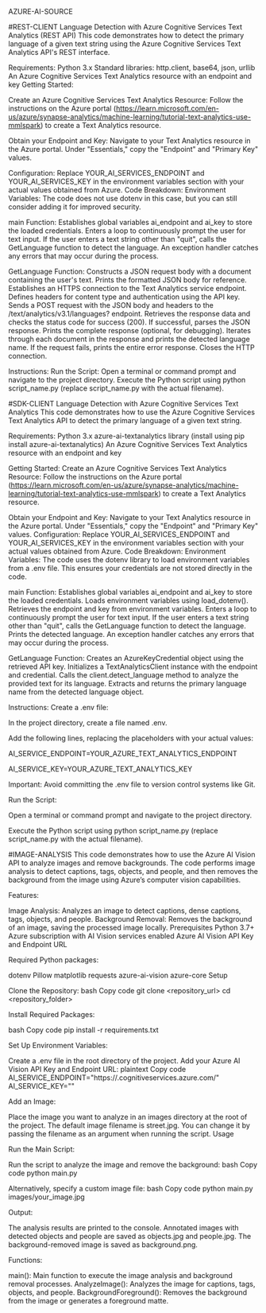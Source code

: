 AZURE-AI-SOURCE

#REST-CLIENT
Language Detection with Azure Cognitive Services Text Analytics (REST API)
This code demonstrates how to detect the primary language of a given text string using the Azure Cognitive Services Text Analytics API's REST interface.

Requirements:
Python 3.x
Standard libraries: http.client, base64, json, urllib
An Azure Cognitive Services Text Analytics resource with an endpoint and key
Getting Started:

Create an Azure Cognitive Services Text Analytics Resource:
Follow the instructions on the Azure portal (https://learn.microsoft.com/en-us/azure/synapse-analytics/machine-learning/tutorial-text-analytics-use-mmlspark) to create a Text Analytics resource.

Obtain your Endpoint and Key:
Navigate to your Text Analytics resource in the Azure portal.
Under "Essentials," copy the "Endpoint" and "Primary Key" values.

Configuration:
Replace YOUR_AI_SERVICES_ENDPOINT and YOUR_AI_SERVICES_KEY in the environment variables section with your actual values obtained from Azure.
Code Breakdown:
Environment Variables:
The code does not use dotenv in this case, but you can still consider adding it for improved security.

main Function:
Establishes global variables ai_endpoint and ai_key to store the loaded credentials.
Enters a loop to continuously prompt the user for text input.
If the user enters a text string other than "quit", calls the GetLanguage function to detect the language.
An exception handler catches any errors that may occur during the process.

GetLanguage Function:
Constructs a JSON request body with a document containing the user's text.
Prints the formatted JSON body for reference.
Establishes an HTTPS connection to the Text Analytics service endpoint.
Defines headers for content type and authentication using the API key.
Sends a POST request with the JSON body and headers to the /text/analytics/v3.1/languages? endpoint.
Retrieves the response data and checks the status code for success (200).
If successful, parses the JSON response.
Prints the complete response (optional, for debugging).
Iterates through each document in the response and prints the detected language name.
If the request fails, prints the entire error response.
Closes the HTTP connection.

Instructions:
Run the Script:
Open a terminal or command prompt and navigate to the project directory.
Execute the Python script using python script_name.py (replace script_name.py with the actual filename).


#SDK-CLIENT
Language Detection with Azure Cognitive Services Text Analytics
This code demonstrates how to use the Azure Cognitive Services Text Analytics API to detect the primary language of a given text string.

Requirements: Python 3.x
azure-ai-textanalytics library (install using pip install azure-ai-textanalytics)
An Azure Cognitive Services Text Analytics resource with an endpoint and key

Getting Started: Create an Azure Cognitive Services Text Analytics Resource: 
Follow the instructions on the Azure portal (https://learn.microsoft.com/en-us/azure/synapse-analytics/machine-learning/tutorial-text-analytics-use-mmlspark) to create a Text Analytics resource.

Obtain your Endpoint and Key: Navigate to your Text Analytics resource in the Azure portal. Under "Essentials," copy the "Endpoint" and "Primary Key" values.
Configuration: Replace YOUR_AI_SERVICES_ENDPOINT and YOUR_AI_SERVICES_KEY in the environment variables section with your actual values obtained from Azure.
Code Breakdown: 
Environment Variables: The code uses the dotenv library to load environment variables from a .env file. This ensures your credentials are not stored directly in the code.

main Function: 
Establishes global variables ai_endpoint and ai_key to store the loaded credentials. Loads environment variables using load_dotenv(). Retrieves the endpoint and key from environment variables. Enters a loop to continuously prompt the user for text input. If the user enters a text string other than "quit", calls the GetLanguage function to detect the language. Prints the detected language. An exception handler catches any errors that may occur during the process.

GetLanguage Function:
Creates an AzureKeyCredential object using the retrieved API key.
Initializes a TextAnalyticsClient instance with the endpoint and credential.
Calls the client.detect_language method to analyze the provided text for its language.
Extracts and returns the primary language name from the detected language object.

Instructions:
Create a .env file:

In the project directory, create a file named .env.

Add the following lines, replacing the placeholders with your actual values:

AI_SERVICE_ENDPOINT=YOUR_AZURE_TEXT_ANALYTICS_ENDPOINT

AI_SERVICE_KEY=YOUR_AZURE_TEXT_ANALYTICS_KEY

Important: Avoid committing the .env file to version control systems like Git.

Run the Script:

Open a terminal or command prompt and navigate to the project directory.

Execute the Python script using python script_name.py (replace script_name.py with the actual filename).


#IMAGE-ANALYSIS
This code demonstrates how to use the Azure AI Vision API to analyze images and remove backgrounds. The code performs image analysis to detect captions, tags, objects, and people, and then removes the background from the image using Azure’s computer vision capabilities.

Features:

Image Analysis: Analyzes an image to detect captions, dense captions, tags, objects, and people.
Background Removal: Removes the background of an image, saving the processed image locally.
Prerequisites
Python 3.7+
Azure subscription with AI Vision services enabled
Azure AI Vision API Key and Endpoint URL

Required Python packages:

dotenv
Pillow
matplotlib
requests
azure-ai-vision
azure-core
Setup

Clone the Repository:
bash
Copy code
git clone <repository_url>
cd <repository_folder>

Install Required Packages:

bash
Copy code
pip install -r requirements.txt

Set Up Environment Variables:

Create a .env file in the root directory of the project.
Add your Azure AI Vision API Key and Endpoint URL:
plaintext
Copy code
AI_SERVICE_ENDPOINT="https://<your-endpoint>.cognitiveservices.azure.com/"
AI_SERVICE_KEY="<your-api-key>"

Add an Image:

Place the image you want to analyze in an images directory at the root of the project.
The default image filename is street.jpg. You can change it by passing the filename as an argument when running the script.
Usage

Run the Main Script:

Run the script to analyze the image and remove the background:
bash
Copy code
python main.py

Alternatively, specify a custom image file:
bash
Copy code
python main.py images/your_image.jpg

Output:

The analysis results are printed to the console.
Annotated images with detected objects and people are saved as objects.jpg and people.jpg.
The background-removed image is saved as background.png.

Functions:

main(): Main function to execute the image analysis and background removal processes.
AnalyzeImage(): Analyzes the image for captions, tags, objects, and people.
BackgroundForeground(): Removes the background from the image or generates a foreground matte.
